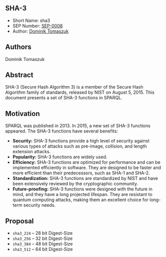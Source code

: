 ## SHA-3

* Short Name: sha3
* SEP Number: [SEP-0008](sep-0008.md)
* Author: [Dominik Tomaszuk](https://github.com/domel)

## Authors

Dominik Tomaszuk

## Abstract

SHA-3 (Secure Hash Algorithm 3) is a member of the Secure Hash Algorithm family of standards, released by NIST on August 5, 2015. This document presents a set of SHA-3 functions in SPARQL.

## Motivation

SPARQL was published in 2013. In 2015, a new set of SHA-3 functions appeared. The SHA-3 functions have several benefits:

* **Security:** SHA-3 functions provide a high level of security against various types of attacks such as pre-image, collision, and length extension attacks. 
* **Popularity:** SHA-3 functions are widely used.
* **Efficiency:** SHA-3 functions are optimized for performance and can be implemented efficiently in software. They are designed to be faster and more efficient than their predecessors, such as SHA-1 and SHA-2.
* **Standardization:** SHA-3 functions are standardized by NIST and have been extensively reviewed by the cryptographic community. 
* **Future-proofing:** SHA-3 functions were designed with the future in mind, and they have a long projected lifespan. They are resistant to quantum computing attacks, making them an excellent choice for long-term security needs.

## Proposal

* `sha3_224` – 28 bit Digest-Size
* `sha3_256` – 32 bit Digest-Size
* `sha3_384` – 48 bit Digest-Size
* `sha3_512` – 64 bit Digest-Size
